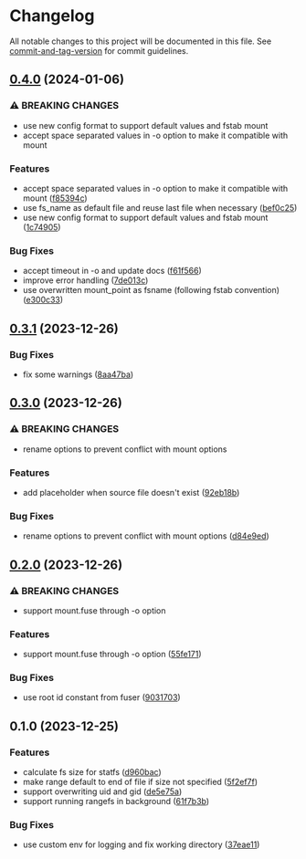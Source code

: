 # Changelog

All notable changes to this project will be documented in this file. See [commit-and-tag-version](https://github.com/absolute-version/commit-and-tag-version) for commit guidelines.

## [0.4.0](https://github.com/DCsunset/rangefs/compare/v0.3.1...v0.4.0) (2024-01-06)


### ⚠ BREAKING CHANGES

* use new config format to support default values and fstab mount
* accept space separated values in -o option to make it compatible with mount

### Features

* accept space separated values in -o option to make it compatible with mount ([f85394c](https://github.com/DCsunset/rangefs/commit/f85394c441564d51c3ff949cfa945aea800509d7))
* use fs_name as default file and reuse last file when necessary ([bef0c25](https://github.com/DCsunset/rangefs/commit/bef0c25e697b22c2c40ece14cc5dfa4ecc873dac))
* use new config format to support default values and fstab mount ([1c74905](https://github.com/DCsunset/rangefs/commit/1c749056c64bee7947f3647e6136d86e198035c7))


### Bug Fixes

* accept timeout in -o and update docs ([f61f566](https://github.com/DCsunset/rangefs/commit/f61f5666c44bd880ba0d125f5e49ae6d36c0c3f4))
* improve error handling ([7de013c](https://github.com/DCsunset/rangefs/commit/7de013c4af699523bed1b184d51aa7bdc915f9c6))
* use overwritten mount_point as fsname (following fstab convention) ([e300c33](https://github.com/DCsunset/rangefs/commit/e300c33e459efbe71c295eed1d68ee08912550d4))

## [0.3.1](https://github.com/DCsunset/rangefs/compare/v0.3.0...v0.3.1) (2023-12-26)


### Bug Fixes

* fix some warnings ([8aa47ba](https://github.com/DCsunset/rangefs/commit/8aa47ba40ea2f9ab09617cbfca014ee92bc4792d))

## [0.3.0](https://github.com/DCsunset/rangefs/compare/v0.2.0...v0.3.0) (2023-12-26)


### ⚠ BREAKING CHANGES

* rename options to prevent conflict with mount options

### Features

* add placeholder when source file doesn't exist ([92eb18b](https://github.com/DCsunset/rangefs/commit/92eb18b8f62d3bac0b1047bf06c39eaac546a581))


### Bug Fixes

* rename options to prevent conflict with mount options ([d84e9ed](https://github.com/DCsunset/rangefs/commit/d84e9edda62f6ba9460b461be3fb6d3cf592e274))

## [0.2.0](https://github.com/DCsunset/rangefs/compare/v0.1.0...v0.2.0) (2023-12-26)


### ⚠ BREAKING CHANGES

* support mount.fuse through -o option

### Features

* support mount.fuse through -o option ([55fe171](https://github.com/DCsunset/rangefs/commit/55fe1718039e8ea3d16ae98999c7f8304a68f2ca))


### Bug Fixes

* use root id constant from fuser ([9031703](https://github.com/DCsunset/rangefs/commit/9031703a7537e3961c5f4793264422fa85eb74f4))

## 0.1.0 (2023-12-25)


### Features

* calculate fs size for statfs ([d960bac](https://github.com/DCsunset/rangefs/commit/d960bac9439feb6867fc58c2967d0942ca3e1a79))
* make range default to end of file if size not specified ([5f2ef7f](https://github.com/DCsunset/rangefs/commit/5f2ef7f579108d2314efda062b9087dbffc50271))
* support overwriting uid and gid ([de5e75a](https://github.com/DCsunset/rangefs/commit/de5e75aa147be0a0833f1c575c621da1d5013031))
* support running rangefs in background ([61f7b3b](https://github.com/DCsunset/rangefs/commit/61f7b3b1d76877480e2b658c8b7850cbefe7573b))


### Bug Fixes

* use custom env for logging and fix working directory ([37eae11](https://github.com/DCsunset/rangefs/commit/37eae1107b25373cececd156f9fdc9ffec48acff))
